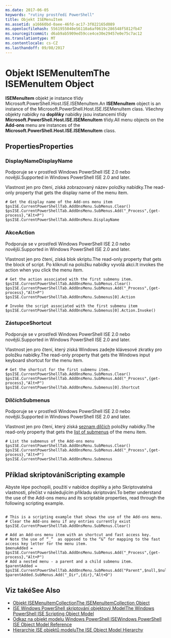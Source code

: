 ```yaml
---
ms.date: 2017-06-05
keywords: "rutiny prostředí PowerShell"
title: Objekt ISEMenuItem
ms.assetid: a16660bd-0aee-46fd-ac17-3f022165d089
ms.openlocfilehash: 5561955040e56110a6af0619c286548f5812fb47
ms.sourcegitcommit: d6ab9ab5909ed59cce4ce30e29457e0e75c7ac12
ms.translationtype: MT
ms.contentlocale: cs-CZ
ms.lasthandoff: 09/08/2017
---
```

# <a name="the-isemenuitem-object"></a><span data-ttu-id="98617-103">Objekt ISEMenuItem</span><span class="sxs-lookup"><span data-stu-id="98617-103">The ISEMenuItem Object</span></span>
  <span data-ttu-id="98617-104">**ISEMenuItem** objekt je instance třídy Microsoft.PowerShell.Host.ISE.ISEMenuItem.</span><span class="sxs-lookup"><span data-stu-id="98617-104">An **ISEMenuItem** object is an instance of the Microsoft.PowerShell.Host.ISE.ISEMenuItem class.</span></span> <span data-ttu-id="98617-105">Všechny objekty nabídky na **doplňky** nabídky jsou instancemi třídy **Microsoft.PowerShell.Host.ISE.ISEMenuItem** třídy.</span><span class="sxs-lookup"><span data-stu-id="98617-105">All menu objects on the **Add-ons** menu are instances of the **Microsoft.PowerShell.Host.ISE.ISEMenuItem** class.</span></span>

## <a name="properties"></a><span data-ttu-id="98617-106">Properties</span><span class="sxs-lookup"><span data-stu-id="98617-106">Properties</span></span>

### <a name="displayname"></a><span data-ttu-id="98617-107">DisplayName</span><span class="sxs-lookup"><span data-stu-id="98617-107">DisplayName</span></span>
  <span data-ttu-id="98617-108">Podporuje se v prostředí Windows PowerShell ISE 2.0 nebo novější.</span><span class="sxs-lookup"><span data-stu-id="98617-108">Supported in Windows PowerShell ISE 2.0 and later.</span></span> 

 <span data-ttu-id="98617-109">Vlastnost jen pro čtení, získá zobrazovaný název položky nabídky.</span><span class="sxs-lookup"><span data-stu-id="98617-109">The read-only property that gets the display name of the menu item.</span></span>

```
# Get the display name of the Add-ons menu item
$psISE.CurrentPowerShellTab.AddOnsMenu.SubMenus.Clear()
$psISE.CurrentPowerShellTab.AddOnsMenu.SubMenus.Add("_Process",{get-process},"Alt+P")
$psISE.CurrentPowerShellTab.AddOnsMenu.DisplayName

```

### <a name="action"></a><span data-ttu-id="98617-110">Akce</span><span class="sxs-lookup"><span data-stu-id="98617-110">Action</span></span>
  <span data-ttu-id="98617-111">Podporuje se v prostředí Windows PowerShell ISE 2.0 nebo novější.</span><span class="sxs-lookup"><span data-stu-id="98617-111">Supported in Windows PowerShell ISE 2.0 and later.</span></span> 

 <span data-ttu-id="98617-112">Vlastnost jen pro čtení, získá blok skriptu.</span><span class="sxs-lookup"><span data-stu-id="98617-112">The read-only property that gets the block of script.</span></span> <span data-ttu-id="98617-113">Po kliknutí na položku nabídky vyvolá akci.</span><span class="sxs-lookup"><span data-stu-id="98617-113">It invokes the action when you click the menu item.</span></span>

```
# Get the action associated with the first submenu item.
$psISE.CurrentPowerShellTab.AddOnsMenu.SubMenus.Clear()
$psISE.CurrentPowerShellTab.AddOnsMenu.SubMenus.Add("_Process",{get-process},"Alt+P")
$psISE.CurrentPowerShellTab.AddOnsMenu.Submenus[0].Action

# Invoke the script associated with the first submenu item 
$psISE.CurrentPowerShellTab.AddOnsMenu.Submenus[0].Action.Invoke()
```

### <a name="shortcut"></a><span data-ttu-id="98617-114">Zástupce</span><span class="sxs-lookup"><span data-stu-id="98617-114">Shortcut</span></span>
  <span data-ttu-id="98617-115">Podporuje se v prostředí Windows PowerShell ISE 2.0 nebo novější.</span><span class="sxs-lookup"><span data-stu-id="98617-115">Supported in Windows PowerShell ISE 2.0 and later.</span></span> 

 <span data-ttu-id="98617-116">Vlastnost jen pro čtení, který získá Windows zadejte klávesové zkratky pro položku nabídky.</span><span class="sxs-lookup"><span data-stu-id="98617-116">The read-only property that gets the Windows input keyboard shortcut for the menu item.</span></span>

```
# Get the shortcut for the first submenu item.
$psISE.CurrentPowerShellTab.AddOnsMenu.SubMenus.Clear()
$psISE.CurrentPowerShellTab.AddOnsMenu.SubMenus.Add("_Process",{get-process},"Alt+P")
$psISE.CurrentPowerShellTab.AddOnsMenu.Submenus[0].Shortcut
```

### <a name="submenus"></a><span data-ttu-id="98617-117">Dílčích</span><span class="sxs-lookup"><span data-stu-id="98617-117">Submenus</span></span>
  <span data-ttu-id="98617-118">Podporuje se v prostředí Windows PowerShell ISE 2.0 nebo novější.</span><span class="sxs-lookup"><span data-stu-id="98617-118">Supported in Windows PowerShell ISE 2.0 and later.</span></span> 

 <span data-ttu-id="98617-119">Vlastnost jen pro čtení, který získá [seznam dílčích](The-ISEMenuItemCollection-Object.md) položky nabídky.</span><span class="sxs-lookup"><span data-stu-id="98617-119">The read-only property that gets the [list of submenus](The-ISEMenuItemCollection-Object.md) of the menu item.</span></span>

```
# List the submenus of the Add-ons menu
$psISE.CurrentPowerShellTab.AddOnsMenu.SubMenus.Clear()
$psISE.CurrentPowerShellTab.AddOnsMenu.SubMenus.Add("_Process",{get-process},"Alt+P")
$psISE.CurrentPowerShellTab.AddOnsMenu.Submenus
```

## <a name="scripting-example"></a><span data-ttu-id="98617-120">Příklad skriptování</span><span class="sxs-lookup"><span data-stu-id="98617-120">Scripting example</span></span>
 <span data-ttu-id="98617-121">Abyste lépe pochopili, použití v nabídce doplňky a jeho Skriptovatelná vlastnosti, přečíst v následujícím příkladu skriptování.</span><span class="sxs-lookup"><span data-stu-id="98617-121">To better understand the use of the Add-ons menu and its scriptable properties, read through the following scripting example.</span></span>

```

# This is a scripting example that shows the use of the Add-ons menu.
# Clear the Add-ons menu if any entries currently exist
$psISE.CurrentPowerShellTab.AddOnsMenu.SubMenus.Clear()

# Add an Add-ons menu item with an shortcut and fast access key.
# Note the use of “_”  as opposed to the “&” for mapping to the fast access key letter for the menu item.
$menuAdded = $psISE.CurrentPowerShellTab.AddOnsMenu.SubMenus.Add("_Process",{get-process},"Alt+P") 
# Add a nested menu - a parent and a child submenu item. 
$parentAdded = $psISE.CurrentPowerShellTab.AddOnsMenu.SubMenus.Add("Parent",$null,$null) 
$parentAdded.SubMenus.Add("_Dir",{dir},"Alt+D")

```

## <a name="see-also"></a><span data-ttu-id="98617-122">Viz také</span><span class="sxs-lookup"><span data-stu-id="98617-122">See Also</span></span>
- [<span data-ttu-id="98617-123">Objekt ISEMenuItemCollection</span><span class="sxs-lookup"><span data-stu-id="98617-123">The ISEMenuItemCollection Object</span></span>](The-ISEMenuItemCollection-Object.md) 
- [<span data-ttu-id="98617-124">ISE Windows PowerShell skriptování objektový Model</span><span class="sxs-lookup"><span data-stu-id="98617-124">The Windows PowerShell ISE Scripting Object Model</span></span>](The-Windows-PowerShell-ISE-Scripting-Object-Model.md) 
- [<span data-ttu-id="98617-125">Odkaz na objekt modelu Windows PowerShell ISE</span><span class="sxs-lookup"><span data-stu-id="98617-125">Windows PowerShell ISE Object Model Reference</span></span>](Windows-PowerShell-ISE-Object-Model-Reference.md)
- [<span data-ttu-id="98617-126">Hierarchie ISE objektů modelu</span><span class="sxs-lookup"><span data-stu-id="98617-126">The ISE Object Model Hierarchy</span></span>](The-ISE-Object-Model-Hierarchy.md)
